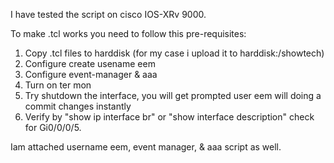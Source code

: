 I have tested the script on cisco IOS-XRv 9000.

To make .tcl works you need to follow this pre-requisites:
1. Copy .tcl files to harddisk (for my case i upload it to harddisk:/showtech)
2. Configure create usename eem 
3. Configure event-manager & aaa
4. Turn on ter mon
5. Try shutdown the interface, you will get prompted user eem will doing a commit changes instantly
6. Verify by "show ip interface br" or "show interface description" check for Gi0/0/0/5.

Iam attached username eem, event manager, & aaa script as well.

